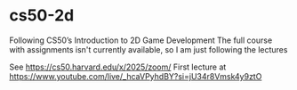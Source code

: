 # cs50-2d
Following CS50’s Introduction to 2D Game Development
The full course with assignments isn't currently available, so I am just following the lectures

See https://cs50.harvard.edu/x/2025/zoom/
First lecture at https://www.youtube.com/live/_hcaVPyhdBY?si=jU34r8Vmsk4y9ztO
